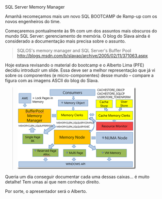 <a link='https://blogs.msdn.microsoft.com/fcatae/2014/01/27/sql-server-memory-manager/'>SQL Server Memory Manager</a>
<p>Amanhã recomeçamos mais um novo SQL BOOTCAMP de Ramp-up com os novos engenheiros do time.</p>  <p>Começaremos pontualmente às 9h com um dos assuntos mais obscuros do mundo SQL Server: gerenciamento de memória. O blog do Slava ainda é considerado a documentação mais precisa sobre o assunto. </p>  <blockquote>   <p>SQLOS's memory manager and SQL Server's Buffer Pool     <br /><a title="http://blogs.msdn.com/b/slavao/archive/2005/02/11/371063.aspx" href="http://blogs.msdn.com/b/slavao/archive/2005/02/11/371063.aspx">http://blogs.msdn.com/b/slavao/archive/2005/02/11/371063.aspx</a></p> </blockquote>  <p>Hoje estava revisando o material do bootcamp e o Alberto Lima (PFE) decidiu introduzir um slide. Essa deve ser a melhor representação que já vi sobre os componentes (e micro-componentes) desse mundo – compare a figura com as imagens ASCII do blog do Slava.</p>  <blockquote>   <p><a href="images\4846.image_40DB01BA.png"><img title="image" border="0" alt="image" src="images\1007.image_thumb_205652B9.png" width="391" height="270" /></a></p> </blockquote>  <p>Queria um dia conseguir documentar cada uma dessas caixas… é muito detalhe! Tem umas aí que nem conheço direito. </p>  <p>Por sorte, o apresentador será o Alberto.</p>
